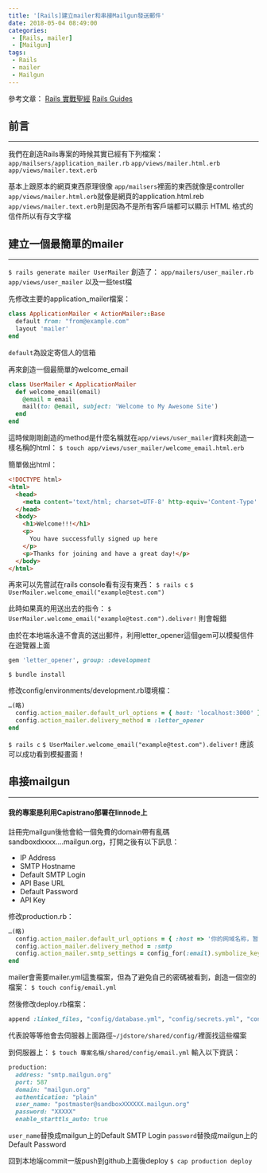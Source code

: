 ```yaml
---
title: '[Rails]建立mailer和串接Mailgun發送郵件'
date: 2018-05-04 08:49:00
categories:
 - [Rails, mailer]
 - [Mailgun]
tags:
 - Rails
 - mailer
 - Mailgun
---
```

參考文章：
[Rails 實戰聖經](https://ihower.tw/rails/actionmailer.html)
[Rails Guides](https://rails.ruby.tw/action_mailer_basics.html)

## 前言
---
我們在創造Rails專案的時候其實已經有下列檔案：
`app/mailsers/application_mailer.rb`
`app/views/mailer.html.erb`
`app/views/mailer.text.erb`

基本上跟原本的網頁東西原理很像
`app/mailsers`裡面的東西就像是controller
`app/views/mailer.html.erb`就像是網頁的application.html.reb
`app/views/mailer.text.erb`則是因為不是所有客戶端都可以顯示 HTML 格式的信件所以有存文字檔

## 建立一個最簡單的mailer
---
`$ rails generate mailer UserMailer`
創造了：
`app/mailers/user_mailer.rb`
`app/views/user_mailer`
以及一些test檔

先修改主要的application_mailer檔案：
``` ruby app/mailers/application_mailer.rb
class ApplicationMailer < ActionMailer::Base
  default from: "from@example.com"
  layout 'mailer'
end
```
`default`為設定寄信人的信箱

再來創造一個最簡單的welcome_email

``` ruby app/mailers/user_mailer.rb
class UserMailer < ApplicationMailer
  def welcome_email(email)
    @email = email
    mail(to: @email, subject: 'Welcome to My Awesome Site')
  end
end
```

這時候剛剛創造的method是什麼名稱就在`app/views/user_mailer`資料夾創造一樣名稱的html：
`$ touch app/views/user_mailer/welcome_email.html.erb`

簡單做出html：
``` html app/views/user_mailer/welcome_email.html.erb
<!DOCTYPE html>
<html>
  <head>
    <meta content='text/html; charset=UTF-8' http-equiv='Content-Type' />
  </head>
  <body>
    <h1>Welcome!!!</h1>
    <p>
      You have successfully signed up here
    </p>
    <p>Thanks for joining and have a great day!</p>
  </body>
</html>
```

再來可以先嘗試在rails console看有沒有東西：
`$ rails c`
`$ UserMailer.welcome_email("example@test.com")`

此時如果真的用送出去的指令：
`$ UserMailer.welcome_email("example@test.com").deliver!`
則會報錯

由於在本地端永遠不會真的送出郵件，利用letter_opener這個gem可以模擬信件在遊覽器上面
``` ruby Gemfile
gem 'letter_opener', group: :development
```
`$ bundle install`

修改config/environments/development.rb環境檔：
``` ruby config/environments/development.rb
…(略)
  config.action_mailer.default_url_options = { host: 'localhost:3000' }
  config.action_mailer.delivery_method = :letter_opener
end
```
`$ rails c`
`$ UserMailer.welcome_email("example@test.com").deliver!`
應該可以成功看到模擬畫面！

## 串接mailgun
---
#### 我的專案是利用Capistrano部署在linnode上

註冊完mailgun後他會給一個免費的domain帶有亂碼sandboxdxxxx....mailgun.org，打開之後有以下訊息：
- IP Address
- SMTP Hostname
- Default SMTP Login
- API Base URL
- Default Password
- API Key

修改production.rb：
``` ruby config/environments/production.rb
…(略)
  config.action_mailer.default_url_options = { :host => '你的网域名称，暂时还没有就填IP地址' }
  config.action_mailer.delivery_method = :smtp
  config.action_mailer.smtp_settings = config_for(:email).symbolize_keys
end
```

mailer會需要mailer.yml這隻檔案，但為了避免自己的密碼被看到，創造一個空的檔案：
`$ touch config/email.yml`

然後修改deploy.rb檔案：
``` ruby deploy.rb
append :linked_files, "config/database.yml", "config/secrets.yml", "config/email.yml"
```
代表說等等他會去伺服器上面路徑`~/jdstore/shared/config/`裡面找這些檔案

到伺服器上：
`$ touch 專案名稱/shared/config/email.yml`
輸入以下資訊：
``` ruby email.yml
production:
  address: "smtp.mailgun.org"
  port: 587
  domain: "mailgun.org"
  authentication: "plain"
  user_name: "postmaster@sandboxXXXXXX.mailgun.org"
  password: "XXXXX"
  enable_starttls_auto: true
```

`user_name`替換成mailgun上的Default SMTP Login
`password`替換成mailgun上的Default Password

回到本地端commit一版push到github上面後deploy
`$ cap production deploy`
